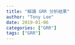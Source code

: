 ```yaml
---
title: "解讀 GRR 分析結果"
author: "Tony Lee"
date: 2019-01-06
categories: ["GRR"]
tags: ["GRR"]
---
```



